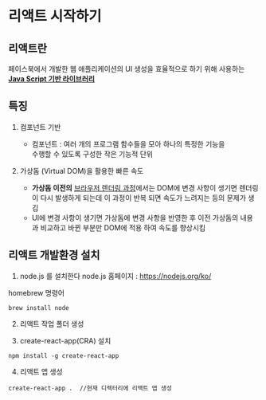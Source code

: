 # 리액트 시작하기

## 리액트란

페이스북에서 개발한 웹 애플리케이션의 UI 생성을 효율적으로 하기 위해 사용하는 <u>**Java Script 기반 라이브러리**</u>

## 특징

1. 컴포넌트 기반

   - 컴포넌트 : 여러 개의 프로그램 함수들을 모아 하나의 특정한 기능을 ㅤㅤㅤㅤㅤ수행할 수 있도록 구성한 작은 기능적 단위

2. 가상돔 (Virtual DOM)을 활용한 빠른 속도
   - **가상돔 이전의** [브라우저 렌더링 과정](/cs/%EB%B8%8C%EB%9D%BC%EC%9A%B0%EC%A0%80/)에서는 DOM에 변경 사항이 생기면 렌더링이 다시 발생하게 되는데 이 과정이 반복 되면 속도가 느려지는 등의 문제가 생김
   - UI에 변경 사항이 생기면 가상돔에 변경 사항을 반영한 후 이전 가상돔의 내용과 비교하고 바뀐 부분만 DOM에 적용 하여 속도를 향상시킴

## 리액트 개발환경 설치

1. node.js 를 설치한다 node.js 홈페이지 : https://nodejs.org/ko/

homebrew 명령어

```
brew install node
```

2. 리액트 작업 폴더 생성

3. create-react-app(CRA) 설치

```
npm install -g create-react-app
```

4. 리액트 앱 생성

```
create-react-app .  //현재 디렉터리에 리액트 앱 생성
```

ㅤㅤ
